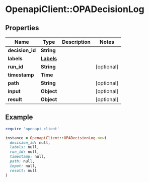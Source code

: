 # OpenapiClient::OPADecisionLog

## Properties

| Name | Type | Description | Notes |
| ---- | ---- | ----------- | ----- |
| **decision_id** | **String** |  |  |
| **labels** | [**Labels**](Labels.md) |  |  |
| **run_id** | **String** |  | [optional] |
| **timestamp** | **Time** |  |  |
| **path** | **String** |  | [optional] |
| **input** | **Object** |  | [optional] |
| **result** | **Object** |  | [optional] |

## Example

```ruby
require 'openapi_client'

instance = OpenapiClient::OPADecisionLog.new(
  decision_id: null,
  labels: null,
  run_id: null,
  timestamp: null,
  path: null,
  input: null,
  result: null
)
```

